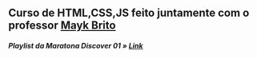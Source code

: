 ## Curso de HTML,CSS,JS feito juntamente com o professor [Mayk Brito](https://www.youtube.com/c/MaykBrito/)
##### Playlist da Maratona Discover 01 &raquo; [Link](https://www.youtube.com/playlist?list=PLeLKux5eT3kY2mvZUi7IM5T548vfKxGq5)
